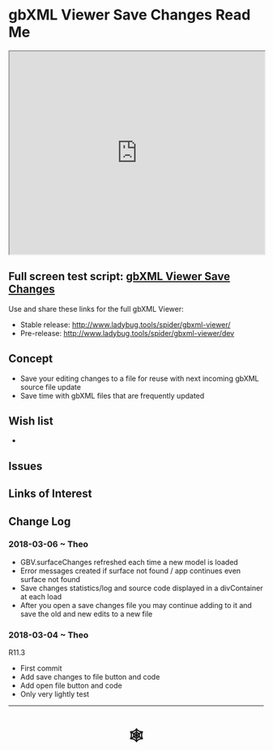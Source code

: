 <span style=display:none; >[You are now in a GitHub source code view - click this link to view Read Me file as a web page](http://www.ladybug.tools/spider/index.html#gbxml-viewer/r11/gv-sav/README.md "View file as a web page." ) </span>

# gbXML Viewer Save Changes Read Me


<iframe class=iframeReadMe src=http://www.ladybug.tools/spider/gbxml-viewer/r11/gv-sav/gv-sav.html width=100% height=400px >Iframes are not displayed on github.com</iframe>


## Full screen test script: [gbXML Viewer Save Changes]( http://www.ladybug.tools/spider/gbxml-viewer/r11/gv-sav/gv-sav.html )

Use and share these links for the full gbXML Viewer:

* Stable release: <http://www.ladybug.tools/spider/gbxml-viewer/>
* Pre-release: <http://www.ladybug.tools/spider/gbxml-viewer/dev>

## Concept

* Save your editing changes to a file for reuse with next incoming gbXML source file update
* Save time with gbXML files that are frequently updated


## Wish list

*


## Issues



## Links of Interest



## Change Log

### 2018-03-06 ~ Theo

* GBV.surfaceChanges refreshed each time a new model is loaded
* Error messages created if surface not found / app continues even surface not found
* Save changes statistics/log and source code displayed in a divContainer at each load
* After you open a save changes file you may continue adding to it and save the old and new edits to a new file


### 2018-03-04 ~ Theo

R11.3
* First commit
* Add save changes to file button and code
* Add open file button and code
* Only very lightly test

***

# <center title="hello!" ><a href=javascript:window.scrollTo(0,0); style=text-decoration:none; > &#x1f578; </a></center>



